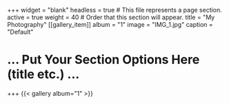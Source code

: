 +++
widget = "blank"
headless = true  # This file represents a page section.
active = true
weight = 40  # Order that this section will appear.
title = "My Photography"
[[gallery_item]]
album = "1"
image = "IMG_1.jpg"
caption = "Default"
# ... Put Your Section Options Here (title etc.) ...

+++
{{< gallery album="1" >}}